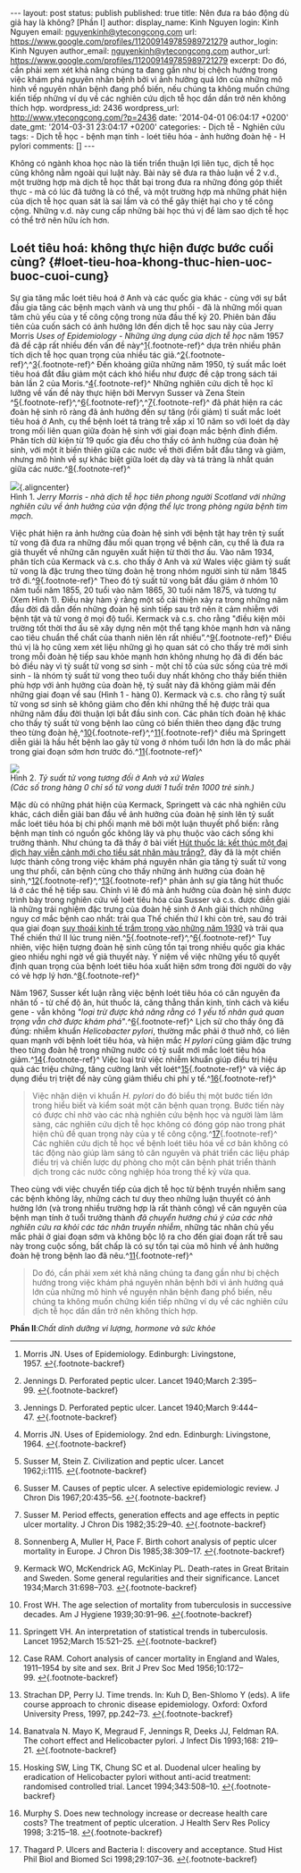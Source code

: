 --- layout: post status: publish published: true title: Nên đưa ra báo
động dù giả hay là không? \[Phần I\] author: display\_name: Kinh Nguyen
login: Kinh Nguyen email: nguyenkinh@ytecongcong.com url:
https://www.google.com/profiles/112009149785989721279 author\_login:
Kinh Nguyen author\_email: nguyenkinh@ytecongcong.com author\_url:
https://www.google.com/profiles/112009149785989721279 excerpt: Do đó,
cần phải xem xét khả năng chúng ta đang gần như bị chệch hướng trong
việc khám phá nguyên nhân bệnh bởi vì ảnh hưởng quá lớn của những mô
hình về nguyên nhân bệnh đang phổ biến, nếu chúng ta không muốn chứng
kiến tiếp những ví dụ về các nghiên cứu dịch tễ học dần dần trở nên
không thích hợp. wordpress\_id: 2436 wordpress\_url:
http://www.ytecongcong.com/?p=2436 date: '2014-04-01 06:04:17 +0200'
date\_gmt: '2014-03-31 23:04:17 +0200' categories: - Dịch tễ - Nghiên
cứu tags: - Dịch tễ học - bệnh mạn tính - loét tiêu hóa - ảnh hưởng đoàn
hệ - H pylori comments: \[\] ---

Không có ngành khoa học nào là tiến triển thuận lợi liên tục, dịch tễ
học cũng không nằm ngoài qui luật này. Bài này sẽ đưa ra thảo luận về 2
v.d., một trường hợp mà dịch tễ học thất bại trong đưa ra những đóng góp
thiết thực - mà có lúc đã tưởng là có thể, và một trường hợp mà những
phát hiện của dịch tễ học quan sát là sai lầm và có thể gây thiệt hại
cho y tế công cộng. Những v.d. này cung cấp những bài học thú vị để làm
sao dịch tễ học có thể trở nên hữu ích hơn.

Loét tiêu hoá: không thực hiện được bước cuối cùng? {#loet-tieu-hoa-khong-thuc-hien-uoc-buoc-cuoi-cung}
---------------------------------------------------

Sự gia tăng mắc loét tiêu hoá ở Anh và các quốc gia khác - cùng với sự
bắt đầu gia tăng các bệnh mạch vành và ung thư phổi - đã là những mối
quan tâm chủ yếu của y tế công cộng trong nửa đầu thế kỷ 20. Phiên bản
đầu tiên của cuốn sách có ảnh hưởng lớn đến dịch tễ học sau này của
Jerry Morris *Uses of Epidemiology - Những ứng dụng của dịch tễ học* năm
1957 đã đề cập rất nhiều đến vấn đề này^[1](#fn-71){.footnote-ref}^ dựa
trên nhiều phân tích dịch tễ học quan trọng của nhiều tác
giả.^[2](#fn-72){.footnote-ref}^,^[3](#fn-73){.footnote-ref}^ Đến khoảng
giữa những năm 1950, tỷ suất mắc loét tiêu hoá đắt đầu giảm một cách khó
hiểu như được đề cập trong sách tái bản lần 2 của
Moris.^[4](#fn-74){.footnote-ref}^ Những nghiên cứu dịch tễ học kĩ lưỡng
về vấn đề này thực hiện bởi Mervyn Susser và Zena Stein
^[5](#fn-75){.footnote-ref}^,^[6](#fn-76){.footnote-ref}^,^[7](#fn-77){.footnote-ref}^
đã phát hiện ra các đoàn hệ sinh rõ ràng đã ảnh hưởng đến sự tăng (rồi
giảm) tỉ suất mắc loét tiêu hoá ở Anh, cụ thể bệnh loét tá tràng trễ xấp
xỉ 10 năm so với loét dạ dày trong mối liên quan giữa đoàn hệ sinh với
giai đoạn mắc bệnh đỉnh điểm. Phân tích dữ kiện từ 19 quốc gia đều cho
thấy có ảnh hưởng của đoàn hệ sinh, với một ít biến thiên giữa các nước
về thời điểm bắt đầu tăng và giảm, nhưng mô hình về sự khác biệt giữa
loét dạ dày và tá tràng là nhất quán giữa các
nước.^[8](#fn-78){.footnote-ref}^

![](http://graphics8.nytimes.com/images/2009/11/08/world/08morris_CA0/articleInline.jpg){.aligncenter}\
Hình 1. *Jerry Morris - nhà dịch tễ học tiên phong người Scotland với
những nghiên cứu về ảnh hưởng của vận động thể lực trong phòng ngừa bệnh
tim mạch.*

Việc phát hiện ra ảnh hưởng của đoàn hệ sinh với bệnh tật hay trên tỷ
suất tử vong đã đưa ra những đầu mối quan trọng về bệnh căn, cụ thể là
đưa ra giả thuyết về những căn nguyên xuất hiện từ thời thơ ấu. Vào năm
1934, phân tích của Kermack và c.s. cho thấy ở Anh và xứ Wales việc giảm
tỷ suất tử vong là đặc trưng theo từng đoàn hệ trong nhóm người sinh từ
năm 1845 trở đi.^[9](#fn-79){.footnote-ref}^ Theo đó tỷ suất tử vong bắt
đầu giảm ở nhóm 10 năm tuổi năm 1855, 20 tuổi vào năm 1865, 30 tuổi năm
1875, và tương tự (Xem Hình 1). Điều này hàm ý rằng một số cải thiện xảy
ra trong những năm đầu đời đã dẫn đến những đoàn hệ sinh tiếp sau trở
nên ít cảm nhiễm với bệnh tật và tử vong ở mọi độ tuổi. Kermack và c.s.
cho rằng "điều kiện môi trường tốt thời thơ ấu sẽ xây dựng nên một thể
tạng khỏe mạnh hơn và nâng cao tiêu chuẩn thể chất của thanh niên lên
rất nhiều”.^[9](#fn-79){.footnote-ref}^ Điều thú vị là họ cũng xem xét
liệu những gì họ quan sát có cho thấy trẻ mới sinh trong mỗi đoàn hệ
tiếp sau khỏe mạnh hơn không nhưng họ đã đi đến bác bỏ điều này vì tỷ
suất tử vong sơ sinh - một chỉ tố của sức sống của trẻ mới sinh - là
nhóm tỷ suất tử vong theo tuổi duy nhất không cho thấy biến thiên phù
hợp với ảnh hưởng của đoàn hệ, tỷ suất này đã không giảm mãi đến những
giai đoạn về sau (Hình 1 - hàng 0). Kermack và c.s. cho rằng tỷ suất tử
vong sơ sinh sẽ không giảm cho đến khi những thế hệ được trải qua những
năm đầu đời thuận lợi bắt đầu sinh con. Các phân tích đoàn hệ khác cho
thấy tỷ suất tử vong bệnh lao cũng có biến thiên theo dạng đặc trưng
theo từng đoàn
hệ,^[10](#fn-80){.footnote-ref}^,^[11](#fn-81){.footnote-ref}^ điều mà
Springett diễn giải là hầu hết bệnh lao gây tử vong ở nhóm tuổi lớn hơn
là do mắc phải trong giai đoạn sớm hơn trước
đó.^[11](#fn-81){.footnote-ref}^

![](http://ije.oxfordjournals.org/content/30/4/678/T2.large.jpg)\
Hình 2. *Tỷ suất tử vong tương đối ở Anh và xứ Wales\
(Các số trong hàng 0 chỉ số tử vong dưới 1 tuổi trên 1000 trẻ sinh.)*

Mặc dù có những phát hiện của Kermack, Springett và các nhà nghiên cứu
khác, cách diễn giải ban đầu về ảnh hưởng của đoàn hệ sinh lên tỷ suất
mắc loét tiêu hóa bị chi phối mạnh mẽ bởi một luận thuyết phổ biến: rằng
bệnh mạn tính có nguồn gốc không lây và phụ thuộc vào cách sống khi
trưởng thành. Như chúng ta đã thấy ở bài viết [Hút thuốc lá: kết thúc
một đại dịch hay viễn cảnh mới cho tiểu sát nhân màu
trắng?](http://www.ytecongcong.com/2014/02/dong-gop-va-boi-canh-cua-nhung-tien-bo-dich-te-hoc-ii-hut-thuoc-la-ket-thuc-mot-dai-dich-hay-vien-canh-moi-cho-tieu-sat-nhan-mau-trang/),
đây đã là một chiến lược thành công trong việc khám phá nguyên nhân gia
tăng tỷ suất tử vong ung thư phổi, căn bệnh cũng cho thấy những ảnh
hưởng của đoàn hệ
sinh,^[12](#fn-82){.footnote-ref}^,^[13](#fn-83){.footnote-ref}^ phản
ảnh sự gia tăng hút thuốc lá ở các thế hệ tiếp sau. Chính vì lẽ đó mà
ảnh hưởng của đoàn hệ sinh được trình bày trong nghiên cứu về loét tiêu
hóa của Susser và c.s. được diễn giải là những trải nghiệm đặc trưng của
đoàn hệ sinh ở Anh giải thích những nguy cơ mắc bệnh cao nhất: trải qua
Thế chiến thứ I khi còn trẻ, sau đó trải qua giai đoạn [suy thoái kinh
tế trầm trọng vào những năm
1930](http://en.wikipedia.org/wiki/Great_Depression) và trải qua Thế
chiến thứ II lúc trung
niên.^[5](#fn-75){.footnote-ref}^,^[6](#fn-76){.footnote-ref}^ Tuy
nhiên, việc hiện tượng đoàn hệ sinh cũng tồn tại trong nhiều quốc gia
khác gieo nhiều nghi ngờ về giả thuyết này. Ý niệm về việc những yếu tố
quyết định quan trọng của bệnh loét tiêu hóa xuất hiện sớm trong đời
người do vậy có vẻ hợp lý hơn.^[8](#fn-78){.footnote-ref}^

Năm 1967, Susser kết luận rằng việc bệnh loét tiêu hóa có căn nguyên đa
nhân tố - từ chế độ ăn, hút thuốc lá, căng thẳng thần kinh, tính cách và
kiểu gene - vẫn không *"loại trừ được khả năng rằng có 1 yếu tố nhân quả
quan trọng vẫn chờ được khám phá"*.^[6](#fn-76){.footnote-ref}^ Lịch sử
cho thấy ông đã đúng: nhiễm khuẩn *Helicobacter pylori*, thường mắc phải
ở thuở nhở, có liên quan mạnh với bệnh loét tiêu hóa, và hiện mắc *H
pylori* cũng giảm đặc trưng theo từng đoàn hệ trong những nước có tỷ
suất mới mắc loét tiêu hóa giảm.^[14](#fn-84){.footnote-ref}^ Việc loại
trừ việc nhiễm khuẩn giúp điều trị hiệu quả các triệu chứng, tăng cường
lành vết loét^[15](#fn-85){.footnote-ref}^ và việc áp dụng điều trị
triệt để này cũng giảm thiểu chi phí y tế.^[16](#fn-86){.footnote-ref}^

> Việc nhận diện vi khuẩn *H. pylori* do đó biểu thị một bước tiến lớn
> trong hiểu biết và kiểm soát một căn bệnh quan trọng. Bước tiến này có
> được chỉ nhờ vào các nhà nghiên cứu bệnh học và người làm lâm sàng,
> các nghiên cứu dịch tễ học không có đóng góp nào trong phát hiện chủ
> đề quan trọng này của y tế công cộng.^[17](#fn-87){.footnote-ref}^ Các
> nghiên cứu dịch tễ học về bệnh loét tiêu hóa về cơ bản không có tác
> động nào giúp làm sáng tỏ căn nguyên và phát triển các liệu pháp điều
> trị và chiến lược dự phòng cho một căn bệnh phát triển thành dịch
> trong các nước công nghiệp hóa trong thế kỷ vừa qua.

Theo cùng với việc chuyển tiếp của dịch tễ học từ bệnh truyền nhiễm sang
các bệnh không lây, những cách tư duy theo những luận thuyết có ảnh
hưởng lớn (và trong nhiều trường hợp là rất thành công) về căn nguyên
của bệnh mạn tính ở tuổi trưởng thành *đã chuyển hướng chú ý của các nhà
nghiên cứu ra khỏi các tác nhân truyền nhiễm*, những tác nhân chủ yếu
mắc phải ở giai đoạn sớm và không bộc lộ ra cho đến giai đoạn rất trễ
sau này trong cuộc sống, bất chấp là có sự tồn tại của mô hình về ảnh
hưởng đoàn hệ trong bệnh lao đã nêu.^[11](#fn-81){.footnote-ref}^

> Do đó, cần phải xem xét khả năng chúng ta đang gần như bị chệch hướng
> trong việc khám phá nguyên nhân bệnh bởi vì ảnh hưởng quá lớn của
> những mô hình về nguyên nhân bệnh đang phổ biến, nếu chúng ta không
> muốn chứng kiến tiếp những ví dụ về các nghiên cứu dịch tễ học dần dần
> trở nên không thích hợp.

**Phần II**:*Chất dinh dưỡng vi lượng, hormone và sức khỏe*

<div class="footnote">

------------------------------------------------------------------------

1.  <div id="fn-71">

    </div>

    Morris JN. Uses of Epidemiology. Edinburgh: Livingstone,
    1957. [↩](#fnref-71 "Jump back to footnote 1 in the text"){.footnote-backref}
2.  <div id="fn-72">

    </div>

    Jennings D. Perforated peptic ulcer. Lancet 1940;March
    2:395–99. [↩](#fnref-72 "Jump back to footnote 2 in the text"){.footnote-backref}
3.  <div id="fn-73">

    </div>

    Jennings D. Perforated peptic ulcer. Lancet 1940;March
    9:444–47. [↩](#fnref-73 "Jump back to footnote 3 in the text"){.footnote-backref}
4.  <div id="fn-74">

    </div>

    Morris JN. Uses of Epidemiology. 2nd edn. Edinburgh: Livingstone,
    1964. [↩](#fnref-74 "Jump back to footnote 4 in the text"){.footnote-backref}
5.  <div id="fn-75">

    </div>

    Susser M, Stein Z. Civilization and peptic ulcer. Lancet
    1962;i:1115. [↩](#fnref-75 "Jump back to footnote 5 in the text"){.footnote-backref}
6.  <div id="fn-76">

    </div>

    Susser M. Causes of peptic ulcer. A selective epidemiologic review.
    J Chron Dis
    1967;20:435–56. [↩](#fnref-76 "Jump back to footnote 6 in the text"){.footnote-backref}
7.  <div id="fn-77">

    </div>

    Susser M. Period effects, generation effects and age effects in
    peptic ulcer mortality. J Chron Dis
    1982;35:29–40. [↩](#fnref-77 "Jump back to footnote 7 in the text"){.footnote-backref}
8.  <div id="fn-78">

    </div>

    Sonnenberg A, Muller H, Pace F. Birth cohort analysis of peptic
    ulcer mortality in Europe. J Chron Dis
    1985;38:309–17. [↩](#fnref-78 "Jump back to footnote 8 in the text"){.footnote-backref}
9.  <div id="fn-79">

    </div>

    Kermack WO, McKendrick AG, McKinlay PL. Death-rates in Great Britain
    and Sweden. Some general regularities and their significance. Lancet
    1934;March
    31:698–703. [↩](#fnref-79 "Jump back to footnote 9 in the text"){.footnote-backref}
10. <div id="fn-80">

    </div>

    Frost WH. The age selection of mortality from tuberculosis in
    successive decades. Am J Hygiene
    1939;30:91–96. [↩](#fnref-80 "Jump back to footnote 10 in the text"){.footnote-backref}
11. <div id="fn-81">

    </div>

    Springett VH. An interpretation of statistical trends
    in tuberculosis. Lancet 1952;March
    15:521–25. [↩](#fnref-81 "Jump back to footnote 11 in the text"){.footnote-backref}
12. <div id="fn-82">

    </div>

    Case RAM. Cohort analysis of cancer mortality in England and Wales,
    1911–1954 by site and sex. Brit J Prev Soc Med
    1956;10:172–99. [↩](#fnref-82 "Jump back to footnote 12 in the text"){.footnote-backref}
13. <div id="fn-83">

    </div>

    Strachan DP, Perry IJ. Time trends. In: Kuh D, Ben-Shlomo Y (eds). A
    life course approach to chronic disease epidemiology. Oxford: Oxford
    University Press, 1997,
    pp.242–73. [↩](#fnref-83 "Jump back to footnote 13 in the text"){.footnote-backref}
14. <div id="fn-84">

    </div>

    Banatvala N. Mayo K, Megraud F, Jennings R, Deeks JJ, Feldman RA.
    The cohort effect and Helicobacter pylori. J Infect Dis 1993;168:
    219–21. [↩](#fnref-84 "Jump back to footnote 14 in the text"){.footnote-backref}
15. <div id="fn-85">

    </div>

    Hosking SW, Ling TK, Chung SC et al. Duodenal ulcer healing by
    eradication of Helicobacter pylori without anti-acid treatment:
    randomised controlled trial. Lancet
    1994;343:508–10. [↩](#fnref-85 "Jump back to footnote 15 in the text"){.footnote-backref}
16. <div id="fn-86">

    </div>

    Murphy S. Does new technology increase or decrease health care
    costs? The treatment of peptic ulceration. J Health Serv Res Policy
    1998;
    3:215–18. [↩](#fnref-86 "Jump back to footnote 16 in the text"){.footnote-backref}
17. <div id="fn-87">

    </div>

    Thagard P. Ulcers and Bacteria I: discovery and acceptance. Stud
    Hist Phil Biol and Biomed Sci
    1998;29:107–36. [↩](#fnref-87 "Jump back to footnote 17 in the text"){.footnote-backref}

</div>
